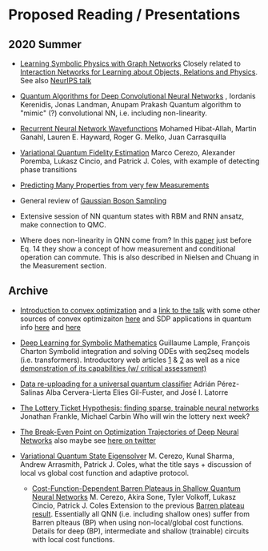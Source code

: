 # Proposed Reading / Presentations
## 2020 Summer
  * [Learning Symbolic Physics with Graph Networks](https://arxiv.org/abs/1909.05862)
Closely related to [Interaction Networks for Learning about Objects, Relations and Physics](https://arxiv.org/abs/1612.00222). See also [NeurIPS talk](https://slideslive.com/38922576/learning-symbolic-physics-with-graph-networks)

  * [Quantum Algorithms for Deep Convolutional Neural Networks](https://scirate.com/arxiv/1911.01117) , Iordanis Kerenidis, Jonas Landman, Anupam Prakash
Quantum algorithm to "mimic" (?) convolutional NN, i.e. including non-linearity.

 * [Recurrent Neural Network Wavefunctions](https://arxiv.org/pdf/2002.02973.pdf)     Mohamed Hibat-Allah, Martin Ganahl, Lauren E. Hayward, Roger G. Melko, Juan Carrasquilla
 
 * [Variational Quantum Fidelity Estimation](https://quantum-journal.org/papers/q-2020-03-26-248/) Marco Cerezo, Alexander Poremba, Lukasz Cincio, and Patrick J. Coles, with example of detecting phase transitions
 
 * [Predicting Many Properties from very few Measurements](https://arxiv.org/abs/2002.08953)
 
 * General review of [Gaussian Boson Sampling](https://arxiv.org/abs/1612.01199)
 
 * Extensive session of NN quantum states with RBM and RNN ansatz, make connection to QMC.
 
 * Where does non-linearity in QNN come from? In this [paper](https://arxiv.org/pdf/1912.12486.pdf) just before Eq. 14 they show a concept of how measurement and conditional operation can commute. This is also described in Nielsen and Chuang in the Measurement section. 
 
 ## Archive
 
 * [Introduction to convex optimization](https://docs.google.com/presentation/d/1gLOEmvmE4PtXSjOV9EUj1ocedHKz7CE_VV9kM3HAh6M/edit?usp=sharing) and a [link to the talk](https://web.microsoftstream.com/video/70f75efc-9e28-4b5a-aa33-1169d2a31955) with some other sources of convex optimizaiton [here](http://www.csc.kth.se/utbildning/kth/kurser/DD3364/Lectures/KKT.pdf) and SDP applications in quantum info [here](https://sites.google.com/site/jamiesikora/teaching/semidefinite-programming-quantum-information) and [here](https://cs.uwaterloo.ca/~watrous/CS867.Winter2017/)
 
  * [Deep Learning for Symbolic Mathematics](https://arxiv.org/abs/1912.01412v1) Guillaume Lample, François Charton
Symbolid integration and solving ODEs with seq2seq models (i.e. transformers). Introductory web articles [1](https://towardsdatascience.com/transformers-141e32e69591) & [2](https://towardsdatascience.com/day-1-2-attention-seq2seq-models-65df3f49e263) as well as a nice [demonstration of its capabilities (w/ critical assessment)](https://thegradient.pub/gpt2-and-the-nature-of-intelligence/)

 * [Data re-uploading for a universal quantum classifier](https://quantum-journal.org/papers/q-2020-02-06-226/)
 Adrián Pérez-Salinas Alba Cervera-Lierta Elies Gil-Fuster, and José I. Latorre

 * [The Lottery Ticket Hypothesis: finding sparse, trainable neural networks](https://arxiv.org/pdf/1803.03635.pdf) 
 Jonathan Frankle, Michael Carbin
 Who will win the lottery next week?
 
 * [The Break-Even Point on Optimization Trajectories of Deep Neural Networks](https://arxiv.org/abs/2002.09572) also maybe see [here on twitter](https://twitter.com/stanislavfort/status/1232378173993578496)
 
 * [Variational Quantum State Eigensolver](https://scirate.com/arxiv/2004.01372)      M. Cerezo, Kunal Sharma, Andrew Arrasmith, Patrick J. Coles, what the title says + discussion of local vs global cost function and adaptive protocol. 
 
   * [Cost-Function-Dependent Barren Plateaus in Shallow Quantum Neural Networks](https://scirate.com/arxiv/2001.00550)     M. Cerezo, Akira Sone, Tyler Volkoff, Lukasz Cincio, Patrick J. Coles
Extension to the previous [Barren plateau result](https://arxiv.org/abs/1803.11173). Essentially all QNN (i.e. including shallow ones) suffer from Barren plteaus (BP) when using non-local/global cost functions. Details for deep (BP), intermediate and shallow (trainable) circuits with local cost functions.  
